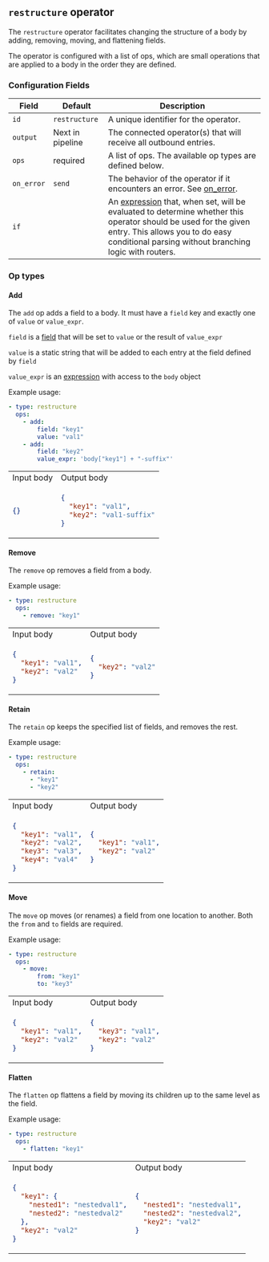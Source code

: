 ## `restructure` operator

The `restructure` operator facilitates changing the structure of a body by adding, removing, moving, and flattening fields.

The operator is configured with a list of ops, which are small operations that are applied to a body in the order
they are defined.

### Configuration Fields

| Field      | Default          | Description |
| ---        | ---              | ---         |
| `id`       | `restructure`    | A unique identifier for the operator. |
| `output`   | Next in pipeline | The connected operator(s) that will receive all outbound entries. |
| `ops`      | required         | A list of ops. The available op types are defined below. |
| `on_error` | `send`           | The behavior of the operator if it encounters an error. See [on_error](/docs/types/on_error.md). |
| `if`       |                  | An [expression](/docs/types/expression.md) that, when set, will be evaluated to determine whether this operator should be used for the given entry. This allows you to do easy conditional parsing without branching logic with routers. |

### Op types

#### Add

The `add` op adds a field to a body. It must have a `field` key and exactly one of `value` or `value_expr`.

`field` is a [field](/docs/types/field.md) that will be set to `value` or the result of `value_expr`

`value` is a static string that will be added to each entry at the field defined by `field`

`value_expr` is an [expression](/docs/types/expression.md) with access to the `body` object

Example usage:
```yaml
- type: restructure
  ops:
    - add:
        field: "key1"
        value: "val1"
    - add:
        field: "key2"
        value_expr: 'body["key1"] + "-suffix"'
```

<table>
<tr><td> Input body </td> <td> Output body </td></tr>
<tr>
<td>

```json
{}
```

</td>
<td>

```json
{
  "key1": "val1",
  "key2": "val1-suffix"
}
```

</td>
</tr>
</table>

#### Remove

The `remove` op removes a field from a body.

Example usage:
```yaml
- type: restructure
  ops:
    - remove: "key1"
```

<table>
<tr><td> Input body </td> <td> Output body </td></tr>
<tr>
<td>

```json
{
  "key1": "val1",
  "key2": "val2"
}
```

</td>
<td>

```json
{
  "key2": "val2"
}
```

</td>
</tr>
</table>

#### Retain

The `retain` op keeps the specified list of fields, and removes the rest.

Example usage:
```yaml
- type: restructure
  ops:
    - retain:
      - "key1"
      - "key2"
```

<table>
<tr><td> Input body </td> <td> Output body </td></tr>
<tr>
<td>

```json
{
  "key1": "val1",
  "key2": "val2",
  "key3": "val3",
  "key4": "val4"
}
```

</td>
<td>

```json
{
  "key1": "val1",
  "key2": "val2"
}
```

</td>
</tr>
</table>

#### Move

The `move` op moves (or renames) a field from one location to another. Both the `from` and `to` fields are required.

Example usage:
```yaml
- type: restructure
  ops:
    - move:
        from: "key1"
        to: "key3"
```

<table>
<tr><td> Input body </td> <td> Output body </td></tr>
<tr>
<td>

```json
{
  "key1": "val1",
  "key2": "val2"
}
```

</td>
<td>

```json
{
  "key3": "val1",
  "key2": "val2"
}
```

</td>
</tr>
</table>

#### Flatten

The `flatten` op flattens a field by moving its children up to the same level as the field.

Example usage:
```yaml
- type: restructure
  ops:
    - flatten: "key1"
```

<table>
<tr><td> Input body </td> <td> Output body </td></tr>
<tr>
<td>

```json
{
  "key1": {
    "nested1": "nestedval1",
    "nested2": "nestedval2"
  },
  "key2": "val2"
}
```

</td>
<td>

```json
{
  "nested1": "nestedval1",
  "nested2": "nestedval2",
  "key2": "val2"
}
```

</td>
</tr>
</table>
